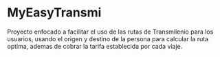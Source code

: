 # MyEasyTransmi
Proyecto enfocado a facilitar el uso de las rutas de Transmilenio para los usuarios, usando el origen y destino de la persona para calcular la ruta optima, ademas de cobrar la tarifa establecida por cada viaje.
